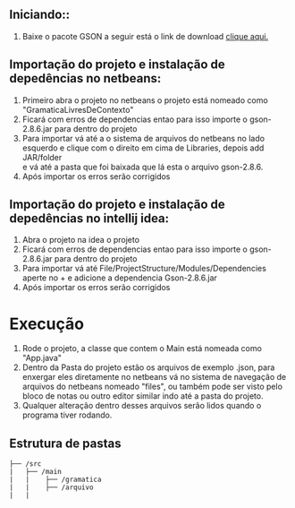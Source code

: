 ## Iniciando::
1. Baixe o pacote GSON a seguir está o link  de download  [clique aqui.](https://mvnrepository.com/artifact/com.google.code.gson/gson/2.8.6)

## Importação do projeto e instalação de depedências no netbeans:

1. Primeiro abra o projeto no netbeans o projeto está nomeado como "GramaticaLivresDeContexto"
2. Ficará com erros de dependencias entao para isso importe o gson-2.8.6.jar para dentro do projeto
3. Para importar vá até a o sistema de arquivos do netbeans no lado esquerdo e clique com o direito em cima de Libraries, depois add JAR/folder  
e vá até a pasta que foi baixada que lá esta o arquivo gson-2.8.6.
4. Após importar os erros serão corrigidos


## Importação do projeto e instalação de depedências no intellij idea:

1. Abra o projeto na idea o projeto
2. Ficará com erros de dependencias entao para isso importe o gson-2.8.6.jar para dentro do projeto
3. Para importar vá até File/ProjectStructure/Modules/Dependencies
aperte no + e adicione a dependencia Gson-2.8.6.jar
4. Após importar os erros serão corrigidos


# Execução

1. Rode o projeto, a classe que contem o Main está nomeada como "App.java"
2. Dentro da Pasta do projeto estão os arquivos de exemplo .json, para enxergar eles diretamente no netbeans vá no sistema de navegação de arquivos do netbeans nomeado "files", ou também pode ser visto pelo bloco de notas ou outro editor similar indo até a pasta do projeto.
3. Qualquer alteração dentro desses arquivos serão lidos quando o programa tiver rodando.



## Estrutura de pastas

```
├── /src
|   ├── /main
|   |    ├── /gramatica
|   |    ├── /arquivo
|   |    

```